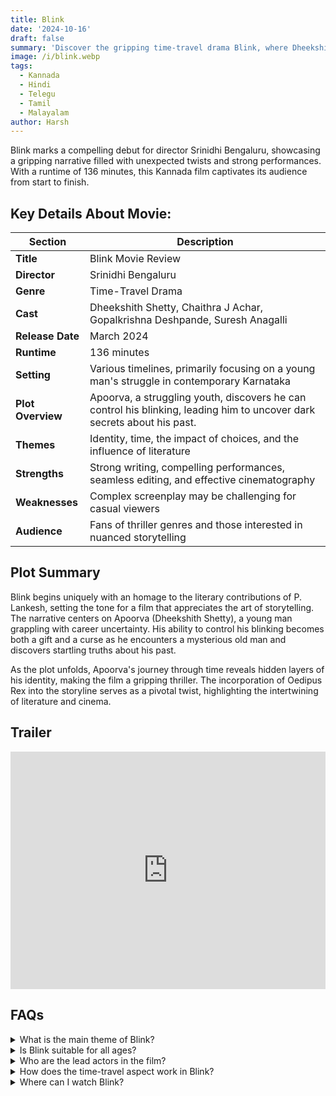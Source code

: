 ```yaml
---
title: Blink
date: '2024-10-16'
draft: false
summary: 'Discover the gripping time-travel drama Blink, where Dheekshith Shetty navigates past mysteries in a captivating narrative'
image: /i/blink.webp
tags:
  - Kannada
  - Hindi
  - Telegu
  - Tamil
  - Malayalam
author: Harsh
---
```


Blink marks a compelling debut for director Srinidhi Bengaluru, showcasing a gripping narrative filled with unexpected twists and strong performances. With a runtime of 136 minutes, this Kannada film captivates its audience from start to finish.

## Key Details About Movie:

| **Section**           | **Description**                                                                                 |
|-----------------------|---------------------------------------------------------------------------------------------|
| **Title**             | Blink Movie Review                                                                         |
| **Director**          | Srinidhi Bengaluru                                                                          |
| **Genre**             | Time-Travel Drama                                                                          |
| **Cast**              | Dheekshith Shetty, Chaithra J Achar, Gopalkrishna Deshpande, Suresh Anagalli            |
| **Release Date**      | March 2024                                                                                 |
| **Runtime**           | 136 minutes                                                                                |
| **Setting**           | Various timelines, primarily focusing on a young man's struggle in contemporary Karnataka    |
| **Plot Overview**     | Apoorva, a struggling youth, discovers he can control his blinking, leading him to uncover dark secrets about his past. |
| **Themes**            | Identity, time, the impact of choices, and the influence of literature                     |
| **Strengths**         | Strong writing, compelling performances, seamless editing, and effective cinematography     |
| **Weaknesses**        | Complex screenplay may be challenging for casual viewers                                   |
| **Audience**          | Fans of thriller genres and those interested in nuanced storytelling                        |



## Plot Summary

Blink begins uniquely with an homage to the literary contributions of P. Lankesh, setting the tone for a film that appreciates the art of storytelling. The narrative centers on Apoorva (Dheekshith Shetty), a young man grappling with career uncertainty. His ability to control his blinking becomes both a gift and a curse as he encounters a mysterious old man and discovers startling truths about his past.

As the plot unfolds, Apoorva's journey through time reveals hidden layers of his identity, making the film a gripping thriller. The incorporation of Oedipus Rex into the storyline serves as a pivotal twist, highlighting the intertwining of literature and cinema.

## Trailer

<iframe width="100%" height="380" src="https://www.youtube.com/embed/QmmfQLWZ6xA?si=pXNSxoVuQ94yY217" title={title} frameborder="0" allow="accelerometer; autoplay; clipboard-write; encrypted-media; gyroscope; picture-in-picture; web-share" referrerpolicy="strict-origin-when-cross-origin" allowfullscreen></iframe>

## FAQs

<details>
  <summary>What is the main theme of Blink?</summary>
  <p>The film explores identity, the impact of choices, and the influence of literature on our lives.</p>
</details>

<details>
  <summary>Is Blink suitable for all ages?</summary>
  <p>Due to its complex narrative, it may be more suitable for older teens and adults.</p>
</details>

<details>
  <summary>Who are the lead actors in the film?</summary>
  <p>The film features Dheekshith Shetty, Chaithra J Achar, and Gopalkrishna Deshpande in key roles.</p>
</details>

<details>
  <summary>How does the time-travel aspect work in Blink?</summary>
  <p>Apoorva's ability to control his blinking allows him to navigate different timelines, uncovering secrets about his past.</p>
</details>

<details>
  <summary>Where can I watch Blink?</summary>
  <p>The film is currently in theaters; check local listings for showtimes.</p>
</details>


